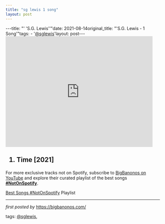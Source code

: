 ```yaml
---
title: "sg lewis 1 song"
layout: post
---
```

---title: "' 'S.G. Lewis''"date: 2021-08-14original_title: "'S.G. Lewis - 1 Song'"tags:  - '[@sglewis](/tags/sglewis/)'layout: post---<iframe frameborder="0" height="360" src="https://youtube.com/embed/A0fsoHX8f2Y" width="480"></iframe><h2><ol><li>Time [2021]</li></ol></h2><!--Subscribe and Playlist Links--><div>    <p>For more exclusive tracks not on Spotify, subscribe to <a href="https://www.youtube.com/[@BigBanonos](/tags/BigBanonos/)" target="_blank">BigBanonos on YouTube</a> and explore their curated playlist of the best songs <strong>[#NotOnSpotify](/tags/NotOnSpotify/)</strong>.</p>    <p><a href="https://www.youtube.com/playlist?list=PLtuNtuTatqI0kFahUCbtbfenC_ET5O_tr" target="_blank">Best Songs [#NotOnSpotify](/tags/NotOnSpotify/) Playlist<br /></a></p></div><hr /><p><em>first posted by</em> <a href="https://bigbanonos.com/" rel="noopener" target="_new">https://bigbanonos.com/</a></p><p>tags: [@sglewis](/tags/sglewis/),</p>